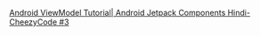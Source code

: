 [Android ViewModel Tutorial| Android Jetpack Components Hindi- CheezyCode #3](https://www.youtube.com/watch?v=OZBwLFV-OvI&list=PLRKyZvuMYSIO0jLgj8g6sADnD0IBaWaw2&index=3)
